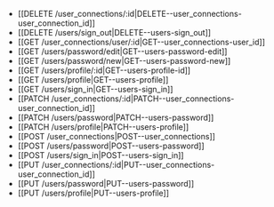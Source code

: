 * [[DELETE /user_connections/:id|DELETE--user_connections-user_connection_id]]
* [[DELETE /users/sign_out|DELETE--users-sign_out]]
* [[GET /user_connections/user/:id|GET--user_connections-user_id]]
* [[GET /users/password/edit|GET--users-password-edit]]
* [[GET /users/password/new|GET--users-password-new]]
* [[GET /users/profile/:id|GET--users-profile-id]]
* [[GET /users/profile|GET--users-profile]]
* [[GET /users/sign_in|GET--users-sign_in]]
* [[PATCH /user_connections/:id|PATCH--user_connections-user_connection_id]]
* [[PATCH /users/password|PATCH--users-password]]
* [[PATCH /users/profile|PATCH--users-profile]]
* [[POST /user_connections|POST--user_connections]]
* [[POST /users/password|POST--users-password]]
* [[POST /users/sign_in|POST--users-sign_in]]
* [[PUT /user_connections/:id|PUT--user_connections-user_connection_id]]
* [[PUT /users/password|PUT--users-password]]
* [[PUT /users/profile|PUT--users-profile]]